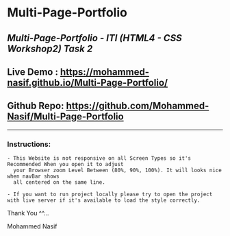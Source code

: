 # Multi-Page-Portfolio
*Multi-Page-Portfolio - ITI (HTML4 - CSS Workshop2) Task 2*
---
## Live Demo : https://mohammed-nasif.github.io/Multi-Page-Portfolio/
## Github Repo: https://github.com/Mohammed-Nasif/Multi-Page-Portfolio
---
### Instructions:

	- This Website is not responsive on all Screen Types so it's Recommended When you open it to adjust 
	  your Browser zoom Level Between (80%, 90%, 100%). It will looks nice when navBar shows 
	  all centered on the same line.

	- If you want to run project locally please try to open the project with live server if it's available to load the style correctly.

Thank You ^^... 

Mohammed Nasif
